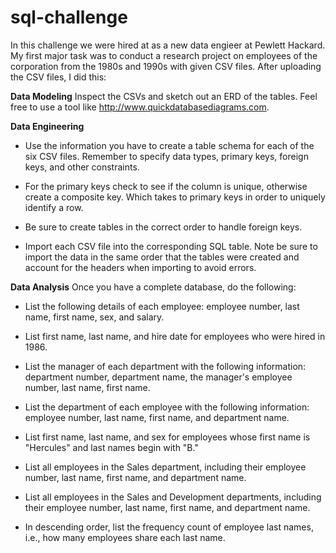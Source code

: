 # sql-challenge

In this challenge we were hired at as a new data engieer at Pewlett Hackard. My first major task was to conduct a research project on employees of the corporation from the 1980s and 1990s with given CSV files. After uploading the CSV files, I did this: 

**Data Modeling**
Inspect the CSVs and sketch out an ERD of the tables. Feel free to use a tool like http://www.quickdatabasediagrams.com.

**Data Engineering**

- Use the information you have to create a table schema for each of the six CSV files. Remember to specify data types, primary keys, foreign keys, and other constraints.

- For the primary keys check to see if the column is unique, otherwise create a composite key. Which takes to primary keys in order to uniquely identify a row.
- Be sure to create tables in the correct order to handle foreign keys.

- Import each CSV file into the corresponding SQL table. Note be sure to import the data in the same order that the tables were created and account for the headers when importing to avoid errors.

**Data Analysis**
Once you have a complete database, do the following:


- List the following details of each employee: employee number, last name, first name, sex, and salary.


- List first name, last name, and hire date for employees who were hired in 1986.


- List the manager of each department with the following information: department number, department name, the manager's employee number, last name, first name.


- List the department of each employee with the following information: employee number, last name, first name, and department name.


- List first name, last name, and sex for employees whose first name is "Hercules" and last names begin with "B."


- List all employees in the Sales department, including their employee number, last name, first name, and department name.


- List all employees in the Sales and Development departments, including their employee number, last name, first name, and department name.


- In descending order, list the frequency count of employee last names, i.e., how many employees share each last name.
